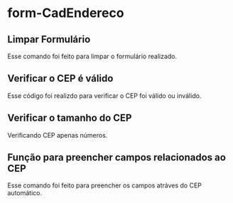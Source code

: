 # form-CadEndereco

## Limpar Formulário
Esse comando foi feito para limpar o formulário realizado.

## Verificar o CEP é válido
Esse código foi realizdo para verificar o CEP foi válido ou inválido.

## Verificar o tamanho do CEP
Verificando CEP  apenas números.

## Função para preencher campos relacionados ao CEP
Esse comando foi feito para preencher os campos atráves do CEP automático.